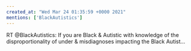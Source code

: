 ```yaml
---
created_at: "Wed Mar 24 01:35:59 +0000 2021"
mentions: ['BlackAutistics']
---
```


RT @BlackAutistics: If you are Black &amp; Autistic with knowledge of the disproportionality of under &amp; misdiagnoses impacting the Black Autist…